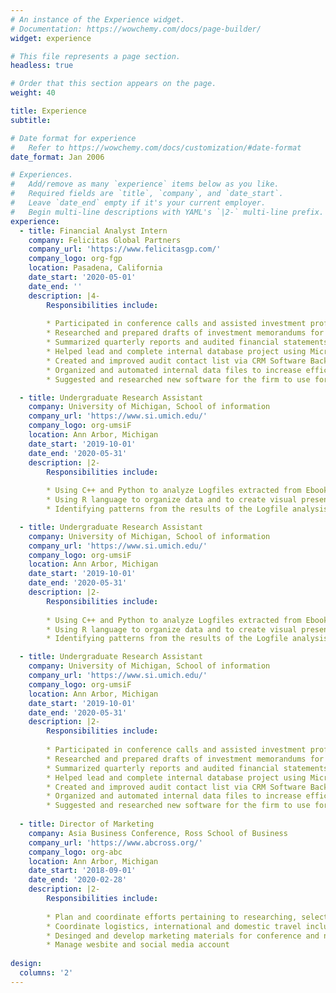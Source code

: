 ```yaml
---
# An instance of the Experience widget.
# Documentation: https://wowchemy.com/docs/page-builder/
widget: experience

# This file represents a page section.
headless: true

# Order that this section appears on the page.
weight: 40

title: Experience
subtitle:

# Date format for experience
#   Refer to https://wowchemy.com/docs/customization/#date-format
date_format: Jan 2006

# Experiences.
#   Add/remove as many `experience` items below as you like.
#   Required fields are `title`, `company`, and `date_start`.
#   Leave `date_end` empty if it's your current employer.
#   Begin multi-line descriptions with YAML's `|2-` multi-line prefix.
experience:
  - title: Financial Analyst Intern
    company: Felicitas Global Partners
    company_url: 'https://www.felicitasgp.com/'
    company_logo: org-fgp
    location: Pasadena, California
    date_start: '2020-05-01'
    date_end: ''
    description: |4-
        Responsibilities include:
        
        * Participated in conference calls and assisted investment professionals in ad hoc projects and analyses related to evaluation of direct credit investments and private equity fund investments
        * Researched and prepared drafts of investment memorandums for Investment Committee meetings
        * Summarized quarterly reports and audited financial statements for investment dashboards
        * Helped lead and complete internal database project using Microsoft PowerBi through communicating with outsourced specialists and organizing internal incoming data
        * Created and improved audit contact list via CRM Software Backstop
        * Organized and automated internal data files to increase efficiency of data filling and information sharing throughout the firm
        * Suggested and researched new software for the firm to use for better organization management, remote-working communication, and news sourcing       

  - title: Undergraduate Research Assistant
    company: University of Michigan, School of information 
    company_url: 'https://www.si.umich.edu/'
    company_logo: org-umsiF
    location: Ann Arbor, Michigan
    date_start: '2019-10-01'
    date_end: '2020-05-31'
    description: |2-
        Responsibilities include:
        
        * Using C++ and Python to analyze Logfiles extracted from Ebooks written by Dr. Barbara Ericson
        * Using R language to organize data and to create visual presentations
        * Identifying patterns from the results of the Logfile analysis

  - title: Undergraduate Research Assistant
    company: University of Michigan, School of information 
    company_url: 'https://www.si.umich.edu/'
    company_logo: org-umsiF
    location: Ann Arbor, Michigan
    date_start: '2019-10-01'
    date_end: '2020-05-31'
    description: |2-
        Responsibilities include:
        
        * Using C++ and Python to analyze Logfiles extracted from Ebooks written by Dr. Barbara Ericson
        * Using R language to organize data and to create visual presentations
        * Identifying patterns from the results of the Logfile analysis

  - title: Undergraduate Research Assistant
    company: University of Michigan, School of information 
    company_url: 'https://www.si.umich.edu/'
    company_logo: org-umsiF
    location: Ann Arbor, Michigan
    date_start: '2019-10-01'
    date_end: '2020-05-31'
    description: |2-
        Responsibilities include:
        
        * Participated in conference calls and assisted investment professionals in ad hoc projects and analyses related to evaluation of direct credit investments and private equity fund investments
        * Researched and prepared drafts of investment memorandums for Investment Committee meetings
        * Summarized quarterly reports and audited financial statements for investment dashboards
        * Helped lead and complete internal database project using Microsoft PowerBi through communicating with outsourced specialists and organizing internal incoming data
        * Created and improved audit contact list via CRM Software Backstop
        * Organized and automated internal data files to increase efficiency of data filling and information sharing throughout the firm
        * Suggested and researched new software for the firm to use for better organization management,remote-working communication, and news sourcing
     
  - title: Director of Marketing
    company: Asia Business Conference, Ross School of Business
    company_url: 'https://www.abcross.org/'
    company_logo: org-abc
    location: Ann Arbor, Michigan
    date_start: '2018-09-01'
    date_end: '2020-02-28'
    description: |2-
        Responsibilities include:
        
        * Plan and coordinate efforts pertaining to researching, selecting, and inviting business leaders in Asia as guest speakers to annual conference at the Ross School of Business
        * Coordinate logistics, international and domestic travel including ground transportation and hotel accommodations for conference speakers
        * Desinged and develop marketing materials for conference and negotiate pricing with numerous vendors on supplies and services
        * Manage wesbite and social media account
   
design:
  columns: '2'
---
```

